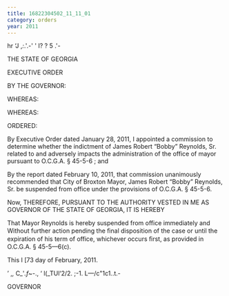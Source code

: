 ```yaml
---
title: 16822304502_11_11_01
category: orders
year: 2011
---
```

 

hr ‘J  ,_:_.'.-' '
I? ? 5 .'-

THE STATE OF GEORGIA

EXECUTIVE ORDER

BY THE GOVERNOR:

WHEREAS:

WHEREAS:

ORDERED:

By Executive Order dated January 28, 2011, I appointed a
commission to determine whether the indictment of James Robert
“Bobby” Reynolds, Sr. related to and adversely impacts the
administration of the office of mayor pursuant to O.C.G.A. § 45-5-6 ;
and

By the report dated February 10, 2011, that commission
unanimously recommended that City of Broxton Mayor, James
Robert “Bobby” Reynolds, Sr. be suspended from office under the
provisions of O.C.G.A. § 45-5-6.

Now, THEREFORE, PURSUANT TO THE AUTHORITY VESTED IN ME
AS GOVERNOR OF THE STATE OF GEORGIA, IT IS HEREBY

That Mayor Reynolds is hereby suspended from office immediately
and Without further action pending the ﬁnal disposition of the case
or until the expiration of his term of office, whichever occurs ﬁrst,
as provided in O.C.G.A. § 45-5—6(c).

This I [73 day of February, 2011.

’ ,_,_ C_'_.f_~-., ‘
l\(_TUl‘2/2. ;-1. L—/c"1c1..t.-

GOVERNOR

